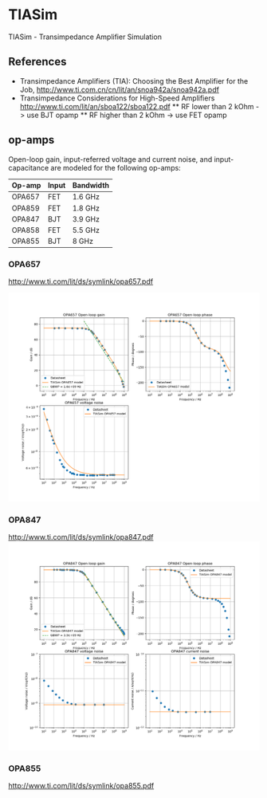 # TIASim
TIASim - Transimpedance Amplifier Simulation

## References

* Transimpedance Amplifiers (TIA): Choosing the Best Amplifier for the Job, http://www.ti.com.cn/cn/lit/an/snoa942a/snoa942a.pdf
* Transimpedance Considerations for High-Speed Amplifiers http://www.ti.com/lit/an/sboa122/sboa122.pdf
** RF lower than 2 kOhm -> use BJT opamp
** RF higher than 2 kOhm -> use FET opamp

## op-amps

Open-loop gain, input-referred voltage and current noise, and input-capacitance are modeled for the following op-amps:

| Op-amp        | Input           | Bandwidth |
| ------------- | -------------   | --------- |
| OPA657        | FET             |  1.6 GHz  |
| OPA859        | FET             |  1.8 GHz  |
| OPA847        | BJT             |  3.9 GHz  |
| OPA858        | FET             |  5.5 GHz  |
| OPA855        | BJT             |  8 GHz    |

### OPA657
http://www.ti.com/lit/ds/symlink/opa657.pdf

![opa657-image](doc/opa657.png)

### OPA847
http://www.ti.com/lit/ds/symlink/opa847.pdf
![opa847-image](doc/opa847.png)

### OPA855
http://www.ti.com/lit/ds/symlink/opa855.pdf

